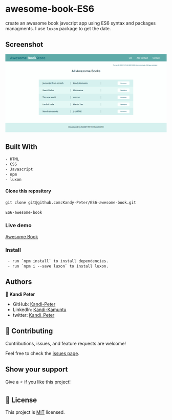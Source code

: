 # awesome-book-ES6
create an awesome book javscript app using ES6 syntax and packages managments. I use `luxon` package to get the date.

## Screenshot

![screenshot](./img/screenshoot.png)

## Built With

```
- HTML
- CSS
- Javascript
- npm
- luxon
```

#### Clone this repository

`git clone git@github.com:Kandy-Peter/ES6-awesome-book.git`

`ES6-awesome-book`

### Live demo

[Awesome Book](https://kandy-peter.github.io/ES6-awesome-book/)

### Install
```
 - run `npm install` to install dependencies.
 - run `npm i --save luxon` to install luxon.
```
## Authors

👤 **Kandi Peter**

- GitHub: [Kandi-Peter](https://github.com/Kandy-Peter)
- LinkedIn: [Kandi-Kamuntu](https://www.linkedin.com/in/kandi-peter-a49590212/)
- twitter: [Kandi_Peter](https://twitter.com/peter_kandy)

## 🤝 Contributing

Contributions, issues, and feature requests are welcome!

Feel free to check the [issues page](../../issues/).

## Show your support

Give a ⭐️ if you like this project!

## 📝 License

This project is [MIT](./MIT.md) licensed.
